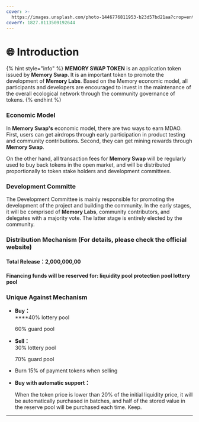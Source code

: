 ```yaml
---
cover: >-
  https://images.unsplash.com/photo-1446776811953-b23d57bd21aa?crop=entropy&cs=srgb&fm=jpg&ixid=MnwxOTcwMjR8MHwxfHNlYXJjaHw5fHxzcGFjZXxlbnwwfHx8fDE2NTIyOTk0MzA&ixlib=rb-1.2.1&q=85
coverY: 1827.8113509192644
---
```


# 🌐 Introduction

{% hint style="info" %}
**MEMORY SWAP TOKEN** is an application token issued by **Memory Swap**. It is an important token to promote the development of **Memory Labs**. Based on the Memory economic model, all participants and developers are encouraged to invest in the maintenance of the overall ecological network through the community governance of tokens.
{% endhint %}

### Economic Model

In **Memory Swap's** economic model, there are two ways to earn MDAO. First, users can get airdrops through early participation in product testing and community contributions. Second, they can get mining rewards through **Memory Swap**.

On the other hand, all transaction fees for **Memory Swap** will be regularly used to buy back tokens in the open market, and will be distributed proportionally to token stake holders and development committees.

### Development Committe

The Development Committee is mainly responsible for promoting the development of the project and building the community. In the early stages, it will be comprised of **Memory Labs**, community contributors, and delegates with a majority vote. The latter stage is entirely elected by the community.

### Distribution Mechanism (For details, please check the official website)

#### Total Release：2,000,000,00

#### Financing funds will be reserved for: liquidity pool protection pool lottery pool&#x20;

####

### Unique Against Mechanism

*   **Buy：**\
    ****40% lottery pool

    60% guard pool
*   **Sell：**\
    30% lottery pool

    70% guard pool
* Burn 15% of payment tokens when selling
*   **Buy with automatic support：**

    When the token price is lower than 20% of the initial liquidity price, it will be automatically purchased in batches, and half of the stored value in the reserve pool will be purchased each time. Keep.

****
